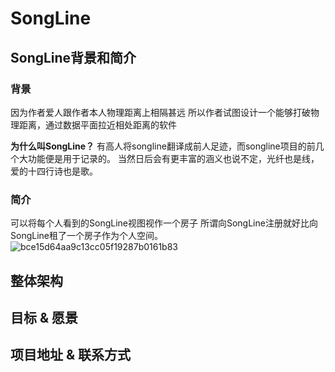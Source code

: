 # SongLine

## SongLine背景和简介

### 背景

因为作者爱人跟作者本人物理距离上相隔甚远
所以作者试图设计一个能够打破物理距离，通过数据平面拉近相处距离的软件

**为什么叫SongLine？**
有高人将songline翻译成前人足迹，而songline项目的前几个大功能便是用于记录的。
当然日后会有更丰富的涵义也说不定，光纤也是线，爱的十四行诗也是歌。

### 简介

可以将每个人看到的SongLine视图视作一个房子
所谓向SongLine注册就好比向SongLine租了一个房子作为个人空间。
![bce15d64aa9c13cc05f19287b0161b83](https://github.com/user-attachments/assets/332d7055-a8ae-422f-b1b5-76a508a4e891)


## 整体架构

## 目标 & 愿景

## 项目地址 & 联系方式
